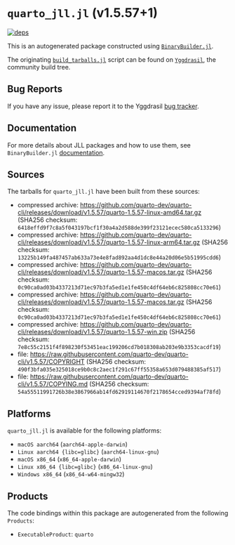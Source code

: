 # `quarto_jll.jl` (v1.5.57+1)

[![deps](https://juliahub.com/docs/quarto_jll/deps.svg)](https://juliahub.com/ui/Packages/General/quarto_jll/)

This is an autogenerated package constructed using [`BinaryBuilder.jl`](https://github.com/JuliaPackaging/BinaryBuilder.jl).

The originating [`build_tarballs.jl`](https://github.com/JuliaPackaging/Yggdrasil/blob/5b5107af4b171e9662b2f56fd270d3de4cf37e58/Q/quarto/build_tarballs.jl) script can be found on [`Yggdrasil`](https://github.com/JuliaPackaging/Yggdrasil/), the community build tree.

## Bug Reports

If you have any issue, please report it to the Yggdrasil [bug tracker](https://github.com/JuliaPackaging/Yggdrasil/issues).

## Documentation

For more details about JLL packages and how to use them, see `BinaryBuilder.jl` [documentation](https://docs.binarybuilder.org/stable/jll/).

## Sources

The tarballs for `quarto_jll.jl` have been built from these sources:

* compressed archive: https://github.com/quarto-dev/quarto-cli/releases/download/v1.5.57/quarto-1.5.57-linux-amd64.tar.gz (SHA256 checksum: `6418effd9f7c8a5f043197bcf1f30a4a2d588de399f23121ecec580ca5133296`)
* compressed archive: https://github.com/quarto-dev/quarto-cli/releases/download/v1.5.57/quarto-1.5.57-linux-arm64.tar.gz (SHA256 checksum: `13225b149fa487457ab633a73e4e8fad892aa4d1dc8e44a20d06e5b51995cdd6`)
* compressed archive: https://github.com/quarto-dev/quarto-cli/releases/download/v1.5.57/quarto-1.5.57-macos.tar.gz (SHA256 checksum: `0c90ca0ad03b4337213d71ec97b3fa5ed1e1fe450c4df64eb6c825808cc70e61`)
* compressed archive: https://github.com/quarto-dev/quarto-cli/releases/download/v1.5.57/quarto-1.5.57-macos.tar.gz (SHA256 checksum: `0c90ca0ad03b4337213d71ec97b3fa5ed1e1fe450c4df64eb6c825808cc70e61`)
* compressed archive: https://github.com/quarto-dev/quarto-cli/releases/download/v1.5.57/quarto-1.5.57-win.zip (SHA256 checksum: `7e8c55c2151f4f898230f53451eac199206cd7b018308ab203e9b3353cacdf19`)
* file: https://raw.githubusercontent.com/quarto-dev/quarto-cli/v1.5.57/COPYRIGHT (SHA256 checksum: `490f3bfa035e325018ce9b0c8c2aec1f291c67ff55358a653d079488385af517`)
* file: https://raw.githubusercontent.com/quarto-dev/quarto-cli/v1.5.57/COPYING.md (SHA256 checksum: `54a55511991726b38e3867966ab14fd62919114670f2178654cced9394af78fd`)

## Platforms

`quarto_jll.jl` is available for the following platforms:

* `macOS aarch64` (`aarch64-apple-darwin`)
* `Linux aarch64 {libc=glibc}` (`aarch64-linux-gnu`)
* `macOS x86_64` (`x86_64-apple-darwin`)
* `Linux x86_64 {libc=glibc}` (`x86_64-linux-gnu`)
* `Windows x86_64` (`x86_64-w64-mingw32`)

## Products

The code bindings within this package are autogenerated from the following `Products`:

* `ExecutableProduct`: `quarto`
